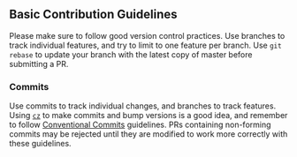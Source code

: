## Basic Contribution Guidelines

Please make sure to follow good version control practices. Use branches to track
individual features, and try to limit to one feature per branch. Use `git rebase`
to update your branch with the latest copy of master before submitting a PR. 


### Commits

Use commits to track individual changes, and branches to track features. Using 
[`cz`](https://github.com/Woile/commitizen/) to make commits and bump versions
is a good idea, and remember to follow 
[Conventional Commits](https://www.conventionalcommits.org/en/v1.0.0/)
guidelines. PRs containing non-forming commits may be rejected until they are
modified to work more correctly with these guidelines.